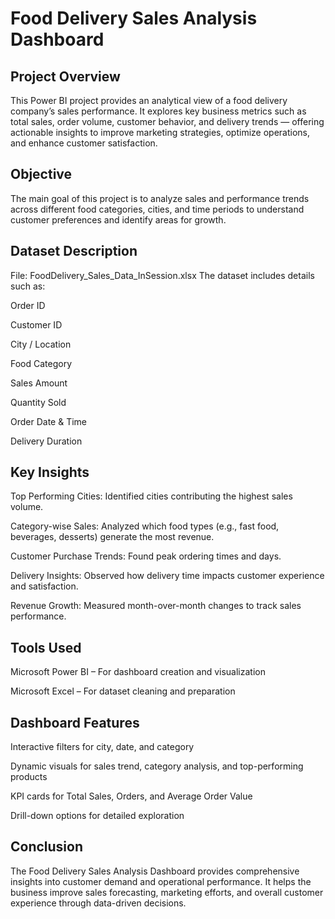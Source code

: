 
# Food Delivery Sales Analysis Dashboard
## Project Overview

This Power BI project provides an analytical view of a food delivery company’s sales performance. It explores key business metrics such as total sales, order volume, customer behavior, and delivery trends — offering actionable insights to improve marketing strategies, optimize operations, and enhance customer satisfaction.

 ## Objective

The main goal of this project is to analyze sales and performance trends across different food categories, cities, and time periods to understand customer preferences and identify areas for growth.

## Dataset Description

File: FoodDelivery_Sales_Data_InSession.xlsx
The dataset includes details such as:

Order ID

Customer ID

City / Location

Food Category

Sales Amount

Quantity Sold

Order Date & Time

Delivery Duration

## Key Insights

Top Performing Cities: Identified cities contributing the highest sales volume.

Category-wise Sales: Analyzed which food types (e.g., fast food, beverages, desserts) generate the most revenue.

Customer Purchase Trends: Found peak ordering times and days.

Delivery Insights: Observed how delivery time impacts customer experience and satisfaction.

Revenue Growth: Measured month-over-month changes to track sales performance.


## Tools Used

Microsoft Power BI – For dashboard creation and visualization

Microsoft Excel – For dataset cleaning and preparation


## Dashboard Features

Interactive filters for city, date, and category

Dynamic visuals for sales trend, category analysis, and top-performing products

KPI cards for Total Sales, Orders, and Average Order Value

Drill-down options for detailed exploration

## Conclusion

The Food Delivery Sales Analysis Dashboard provides comprehensive insights into customer demand and operational performance. It helps the business improve sales forecasting, marketing efforts, and overall customer experience through data-driven decisions.
